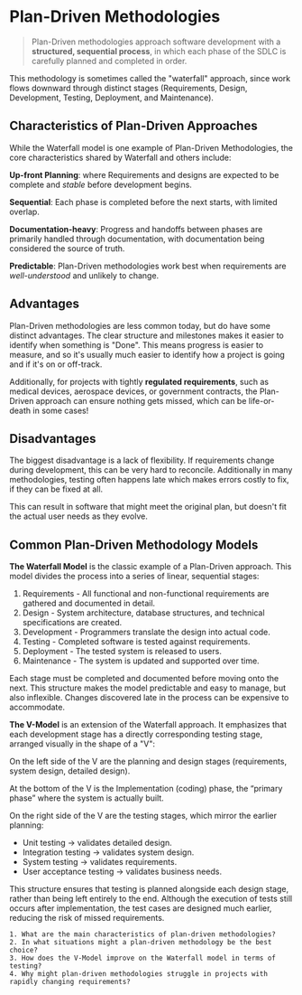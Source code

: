 # Plan-Driven Methodologies

> Plan-Driven methodologies approach software development with a **structured, sequential process**, in which each phase of the SDLC is carefully planned and completed in order.

This methodology is sometimes called the "waterfall" approach, since work flows downward through distinct stages (Requirements, Design, Development, Testing, Deployment, and Maintenance).

## Characteristics of Plan-Driven Approaches
While the Waterfall model is one example of Plan-Driven Methodologies, the core characteristics shared by Waterfall and others include:

**Up-front Planning**: where Requirements and designs are expected to be complete and *stable* before development begins.

**Sequential**: Each phase is completed before the next starts, with limited overlap.

**Documentation-heavy**: Progress and handoffs between phases are primarily handled through documentation, with documentation being considered the source of truth.

**Predictable**: Plan-Driven methodologies work best when requirements are *well-understood* and unlikely to change.

## Advantages

Plan-Driven methodologies are less common today, but do have some distinct advantages. The clear structure and milestones makes it easier to identify when something is "Done". This means progress is easier to measure, and so it's usually much easier to identify how a project is going and if it's on or off-track.

Additionally, for projects with tightly **regulated requirements**, such as medical devices, aerospace devices, or government contracts, the Plan-Driven approach can ensure nothing gets missed, which can be life-or-death in some cases!

## Disadvantages

The biggest disadvantage is a lack of flexibility. If requirements change during development, this can be very hard to reconcile. Additionally in many methodologies, testing often happens late which makes errors costly to fix, if they can be fixed at all.

This can result in software that might meet the original plan, but doesn't fit the actual user needs as they evolve.

## Common Plan-Driven Methodology Models

**The Waterfall Model** is the classic example of a Plan-Driven approach. This model divides the process into a series of linear, sequential stages:
1. Requirements - All functional and non-functional requirements are gathered and documented in detail.
2. Design - System architecture, database structures, and technical specifications are created.
3. Development - Programmers translate the design into actual code.
4. Testing - Completed software is tested against requirements.
5. Deployment - The tested system is released to users.
6. Maintenance - The system is updated and supported over time.  

Each stage must be completed and documented before moving onto the next. This structure makes the model predictable and easy to manage, but also inflexible. Changes discovered late in the process can be expensive to accommodate.

**The V-Model**  is an extension of the Waterfall approach. It emphasizes that each development stage has a directly corresponding testing stage, arranged visually in the shape of a "V":

On the left side of the V are the planning and design stages (requirements, system design, detailed design).

At the bottom of the V is the Implementation (coding) phase, the “primary phase” where the system is actually built.

On the right side of the V are the testing stages, which mirror the earlier planning:

- Unit testing → validates detailed design.
- Integration testing → validates system design.
- System testing → validates requirements.
- User acceptance testing → validates business needs.

This structure ensures that testing is planned alongside each design stage, rather than being left entirely to the end. Although the execution of tests still occurs after implementation, the test cases are designed much earlier, reducing the risk of missed requirements.

```admonish example title="Check Your Understanding"
1. What are the main characteristics of plan-driven methodologies?
2. In what situations might a plan-driven methodology be the best choice?
3. How does the V-Model improve on the Waterfall model in terms of testing?
4. Why might plan-driven methodologies struggle in projects with rapidly changing requirements?
```